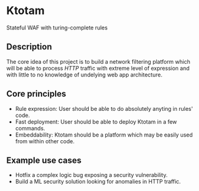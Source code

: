 # Ktotam
Stateful WAF with turing-complete rules

## Description

The core idea of this project is to build a network filtering platform which will be able to process *HTTP* traffic with extreme level of expression and with little to no knowledge of undelying web app architecture.

## Core principles

  * Rule expression: User should be able to do absolutely anyting in rules' code.
  * Fast deployment: User should be able to deploy Ktotam in a few commands.
  * Embeddability: Ktotam should be a platform which may be easily used from within other code.

## Example use cases

  * Hotfix a complex logic bug exposing a security vulnerability.
  * Build a ML security solution looking for anomalies in HTTP traffic.
  
